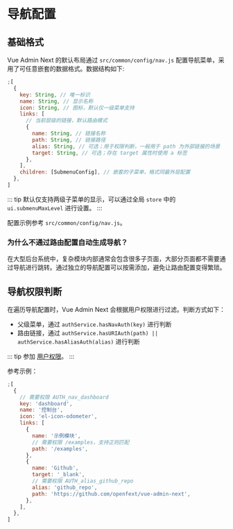 # 导航配置

## 基础格式

Vue Admin Next 的默认布局通过 `src/common/config/nav.js` 配置导航菜单，采用了可任意嵌套的数据格式。数据结构如下:

```js {15}
;[
  {
    key: String, // 唯一标识
    name: String, // 显示名称
    icon: String, // 图标，默认仅一级菜单支持
    links: [
      // 当前层级的链接，默认路由模式
      {
        name: String, // 链接名称
        path: String, // 链接路径
        alias: String, // 可选；用于权限判断，一般用于 path 为外部链接的场景
        target: String, // 可选；存在 target 属性时使用 a 标签
      },
    ],
    children: [SubmenuConfig], // 嵌套的子菜单，格式同最外层配置
  },
]
```

::: tip
默认仅支持两级子菜单的显示，可以通过全局 `store` 中的 `ui.submenuMaxLevel` 进行设置。
:::

配置示例参考 `src/common/config/nav.js`。

### 为什么不通过路由配置自动生成导航？

在大型后台系统中，复杂模块内部通常会包含很多子页面，大部分页面都不需要通过导航进行跳转。通过独立的导航配置可以按需添加，避免让路由配置变得繁琐。

## 导航权限判断

在遍历导航配置时，Vue Admin Next 会根据用户权限进行过滤。判断方式如下：

- 父级菜单，通过 `authService.hasNavAuth(key)` 进行判断
- 路由链接，通过 `authService.hasURIAuth(path) || authService.hasAliasAuth(alias)` 进行判断

::: tip
参加 [用户权限](./user.md)。
:::

参考示例：

```js {4,11,17,18}
;[
  {
    // 需要权限 AUTH_nav_dashboard
    key: 'dashboard',
    name: '控制台',
    icon: 'el-icon-odometer',
    links: [
      {
        name: '示例模块',
        // 需要权限 /examples，支持正则匹配
        path: '/examples',
      },
      {
        name: 'Github',
        target: '_blank',
        // 需要权限 AUTH_alias_github_repo
        alias: 'github_repo',
        path: 'https://github.com/openfext/vue-admin-next',
      },
    ],
  },
]
```
